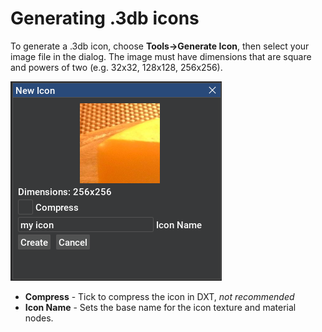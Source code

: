 # Generating .3db icons

To generate a .3db icon, choose **Tools→Generate Icon**, then select your image file in the dialog. The image must have dimensions that are square and powers of two (e.g. 32x32, 128x128, 256x256).

![](assets/newicondlg.png)

- **Compress** - Tick to compress the icon in DXT, *not recommended*
- **Icon Name** - Sets the base name for the icon texture and material nodes.
